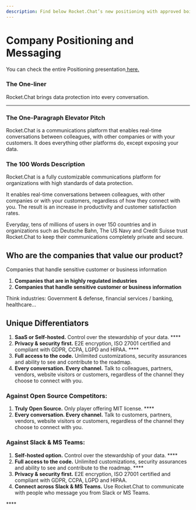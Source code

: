 ```yaml
---
description: Find below Rocket.Chat’s new positioning with approved boilerplate messaging.
---
```


# Company Positioning and Messaging

You can check the entire Positioning presentation[ here.](https://docs.google.com/presentation/d/1rpC5RiOAj1gpr8hdgi8o2HxVTWeN3YZJnKtEjq5WSKI/edit?usp=sharing)

### **The One-liner**

Rocket.Chat brings data protection into every conversation.  
****

### **The One-Paragraph Elevator Pitch**

Rocket.Chat is a communications platform that enables real-time conversations between colleagues, with other companies or with your customers. It does everything other platforms do, except exposing your data.  


### **The 100 Words Description**

Rocket.Chat is a fully customizable communications platform for organizations with high standards of data protection.

It enables real-time conversations between colleagues, with other companies or with your customers, regardless of how they connect with you. The result is an increase in productivity and customer satisfaction rates.

Everyday, tens of millions of users in over 150 countries and in organizations such as Deutsche Bahn, The US Navy and Credit Suisse trust Rocket.Chat to keep their communications completely private and secure.

## **Who are the companies that value our product?**

Companies that handle sensitive customer or business information

1. **Companies that are in highly regulated industries**
2. **Companies that handle sensitive customer or business information**

Think industries: Government & defense, financial services / banking, healthcare...

## **Unique Differentiators**

1. **SaaS or Self-hosted.** Control over the stewardship of your data. ****
2. **Privacy & security first.** E2E encryption, ISO 27001 certified and compliant with GDPR, CCPA, LGPD and HIPAA. ****
3. **Full access to the code.** Unlimited customizations, security assurances and ability to see and contribute to the roadmap. 
4. **Every conversation. Every channel.** Talk to colleagues, partners, vendors, website visitors or customers, regardless of the channel they choose to connect with you.

### **Against Open Source Competitors:**

1. **Truly Open Source.** Only player offering MIT license. ****
2. **Every conversation. Every channel.** Talk to customers, partners, vendors, website visitors or customers, regardless of the channel they choose to connect with you.

### **Against Slack & MS Teams:**

1. **Self-hosted option.** Control over the stewardship of your data. ****
2. **Full access to the code.** Unlimited customizations, security assurances and ability to see and contribute to the roadmap. ****
3. **Privacy & security first.** E2E encryption, ISO 27001 certified and compliant with GDPR, CCPA, LGPD and HIPAA. 
4. **Connect across Slack & MS Teams.** Use Rocket.Chat to communicate with people who message you from Slack or MS Teams.

\*\*\*\*

